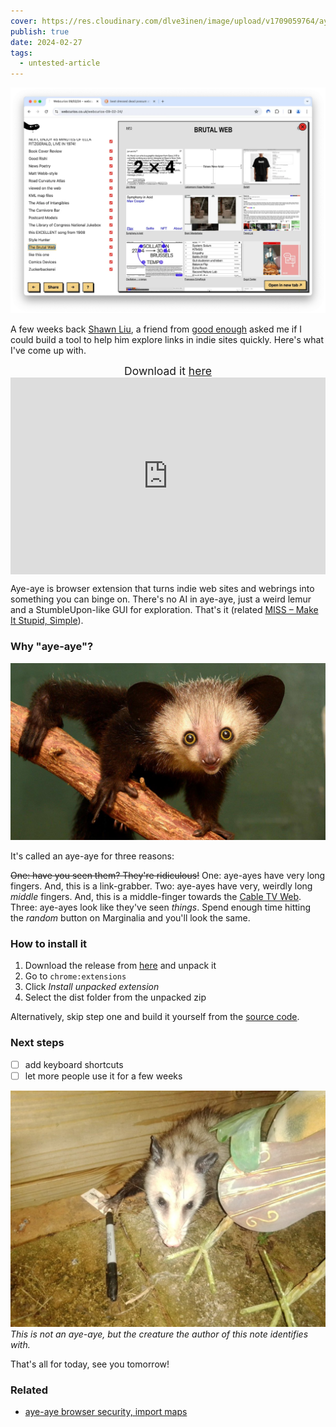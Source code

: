 ```yaml
---
cover: https://res.cloudinary.com/dlve3inen/image/upload/v1709059764/aye-aye-card_wkokut.png
publish: true
date: 2024-02-27
tags:
  - untested-article
---
```

![](aye-aye-screenshot.webp)

A few weeks back [Shawn Liu](https://mrshawnliu.com), a friend from [good enough](https://goodenough.us) asked me if I could build a tool to help him explore links in indie sites quickly. Here's what I've come up with.

<center style='font-size: 1.25em'>Download it <a href='https://github.com/paprikka/aye-aye/releases'>here</a></center>

<div style="position: relative; padding-bottom: 62.5%; height: 0;"><iframe src="https://www.loom.com/embed/0c4d31fc2e5f4afa9ea9996209ae5165?sid=e50c0e22-a27e-4427-8192-482fdf21a98b" frameborder="0" webkitallowfullscreen mozallowfullscreen allowfullscreen style="position: absolute; top: 0; left: 0; width: 100%; height: 100%;"></iframe></div>

Aye-aye is browser extension that turns indie web sites and webrings into something you can binge on. There's no AI in aye-aye, just a weird lemur and a StumbleUpon-like GUI for exploration. That's it (related [MISS – Make It Stupid, Simple](<../MISS – Make It Stupid, Simple>)).

### Why "aye-aye"?

![](aye-aye-animal.jpeg)

It's called an aye-aye for three reasons:

~~One: have you seen them? They're ridiculous!~~
One: aye-ayes have very long fingers. And, this is a link-grabber.
Two: aye-ayes have very, weirdly long *middle* fingers. And, this is a middle-finger towards the [Cable TV Web](<../Cable TV Web>).
Three: aye-ayes look like they've seen *things*. Spend enough time hitting the *random* button on Marginalia and you'll look the same.

### How to install it

1. Download the release from [here](https://github.com/paprikka/aye-aye/releases) and unpack it
2. Go to `chrome:extensions`
3. Click *Install unpacked extension*
4. Select the dist folder from the unpacked zip

Alternatively, skip step one and build it yourself from the [source code](https://github.com/paprikka/aye-aye).


### Next steps

- [ ] add keyboard shortcuts
- [ ] let more people use it for a few weeks

![](GHVq62ZXoAAlH_c.jpeg)
*This is not an aye-aye, but the creature the author of this note identifies with.*


That's all for today, see you tomorrow!



### Related 

- [aye-aye browser security, import maps](<../aye-aye browser security, import maps>)
